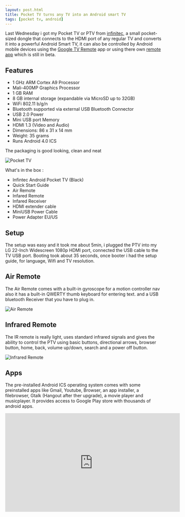 ```yaml
---
layout: post.html
title: Pocket TV turns any TV into an Android smart TV
tags: [pocket tv, android]
---
```

Last Wednesday i got my Pocket TV or PTV from [infinitec][0], a small pocket-sized dongle that connects to the HDMI port of any regular TV and converts it into a powerful Android Smart TV, it can also be controlled by Android mobile devices using the [Google TV Remote][1] app or using there own [remote app][2] which is still in beta.

## Features
* 1 GHz ARM Cortex A9 Processor
* Mali-400MP Graphics Processor
* 1 GB RAM
* 8 GB internal storage (expandable via MicroSD up to 32GB)
* WiFi 802.11 b/g/n
* Bluetooth supported via external USB Bluetooth Connector
* USB 2.0 Power
* Mini USB port Memory
* HDMI 1.3 (Video and Audio)
* Dimensions: 86 x 31 x 14 mm
* Weight: 35 grams
* Runs Android 4.0 ICS

The packaging is good looking, clean and neat

![Pocket TV](/assets/posts/ptv.jpg)

What's in the box :

* Infintec Android Pocket TV (Black)
* Quick Start Guide
* Air Remote
* Infared Remote
* Infared Receiver
* HDMI extender cable
* MiniUSB Power Cable
* Power Adapter EU/US

## Setup
The setup was easy and it took me about 5min, i plugged the PTV into my LG 22-Inch Widescreen 1080p HDMI port, connected the USB cable to the TV USB port. Booting took about 35 seconds, once booter i had the setup guide, for language, Wifi and TV resolution.

## Air Remote
The Air Remote comes with a built-in gyroscope for a motion controller nav also it has a built-in QWERTY thumb keyboard for entering text. and a USB bluetooth Receiver that you have to plug in.

![Air Remote](/assets/posts/ptv-air.jpg)

## Infrared Remote
The IR remote is really light, uses standard infrared signals and gives the ability to control the PTV using basic buttons, directional arrows, browser button, home, back, volume up/down, search and a power off button.

![Infrared Remote](/assets/posts/ptv-ir.jpg)

## Apps

The pre-installed Android ICS operating system comes with some preinstalled apps like Gmail, Youtube, Browser, an app installer, a filebrowser, Gtalk (Hangout after ther upgrade), a movie player and musicplayer. It provides access to Google Play store with thousands of android apps.

<iframe width="560" height="315" src="http://www.youtube.com/embed/p-S1JBgBKLI" frameborder="0" allowfullscreen></iframe>

[0]: https://infinitec.com
[1]: https://play.google.com/store/apps/details?id=com.google.android.apps.tvremote
[2]: http://infinitec.com/forum/viewtopic.php?f=2&t=605